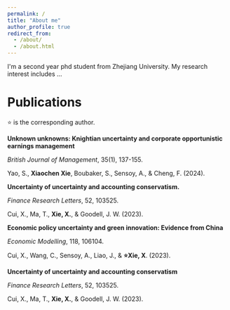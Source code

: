 ```yaml
---
permalink: /
title: "About me"
author_profile: true
redirect_from: 
  - /about/
  - /about.html
---
```



I'm a second year phd student from Zhejiang University. My research interest includes ...

# Publications
⭐ is the corresponding author.

**Unknown unknowns: Knightian uncertainty and corporate opportunistic earnings management** 

*British Journal of Management*, 35(1), 137-155.  

Yao, S., **Xiaochen Xie**, Boubaker, S., Sensoy, A., & Cheng, F. (2024).



**Uncertainty of uncertainty and accounting conservatism.**

*Finance Research Letters*, 52, 103525.

Cui, X., Ma, T., **Xie, X.**, & Goodell, J. W. (2023).



**Economic policy uncertainty and green innovation: Evidence from China**

*Economic Modelling*, 118, 106104.

Cui, X., Wang, C., Sensoy, A., Liao, J., & **⭐Xie, X**. (2023).



**Uncertainty of uncertainty and accounting conservatism**

*Finance Research Letters*, 52, 103525.

Cui, X., Ma, T., **Xie, X.**, & Goodell, J. W. (2023).




